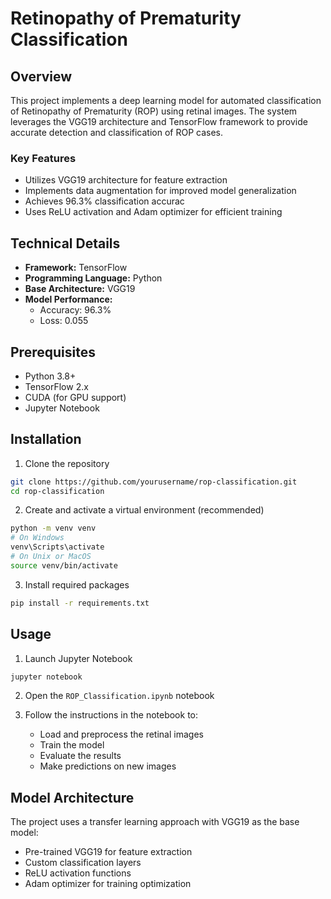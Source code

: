 # Retinopathy of Prematurity Classification

## Overview
This project implements a deep learning model for automated classification of Retinopathy of Prematurity (ROP) using retinal images. The system leverages the VGG19 architecture and TensorFlow framework to provide accurate detection and classification of ROP cases.

### Key Features
- Utilizes VGG19 architecture for feature extraction
- Implements data augmentation for improved model generalization
- Achieves 96.3% classification accurac
- Uses ReLU activation and Adam optimizer for efficient training

## Technical Details
- **Framework:** TensorFlow
- **Programming Language:** Python
- **Base Architecture:** VGG19
- **Model Performance:**
  - Accuracy: 96.3%
  - Loss: 0.055

## Prerequisites
- Python 3.8+
- TensorFlow 2.x
- CUDA (for GPU support)
- Jupyter Notebook

## Installation

1. Clone the repository
```bash
git clone https://github.com/yourusername/rop-classification.git
cd rop-classification
```

2. Create and activate a virtual environment (recommended)
```bash
python -m venv venv
# On Windows
venv\Scripts\activate
# On Unix or MacOS
source venv/bin/activate
```

3. Install required packages
```bash
pip install -r requirements.txt
```

## Usage

1. Launch Jupyter Notebook
```bash
jupyter notebook
```

2. Open the `ROP_Classification.ipynb` notebook

3. Follow the instructions in the notebook to:
   - Load and preprocess the retinal images
   - Train the model
   - Evaluate the results
   - Make predictions on new images

## Model Architecture
The project uses a transfer learning approach with VGG19 as the base model:
- Pre-trained VGG19 for feature extraction
- Custom classification layers
- ReLU activation functions
- Adam optimizer for training optimization
